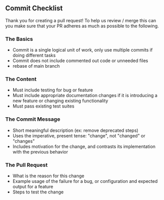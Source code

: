 ## Commit Checklist

Thank you for creating a pull request! To help us review / merge this can you make sure that your PR adheres as much as possible to the following.

### The Basics

- Commit is a single logical unit of work, only use multiple commits if doing different tasks
- Commit does not include commented out code or unneeded files
- rebase of main branch

### The Content

- Must include testing for bug or feature
- Must include appropriate documentation changes if it is introducing a new feature or changing existing functionality
- Must pass existing test suites

### The Commit Message

- Short meaningful description (ex: remove deprecated steps)
- Uses the imperative, present tense: "change", not "changed" or "changes"
- Includes motivation for the change, and contrasts its implementation with the previous behavior

### The Pull Request

- What is the reason for this change
- Example usage of the failure for a bug, or configuration and expected output for a feature
- Steps to test the change

